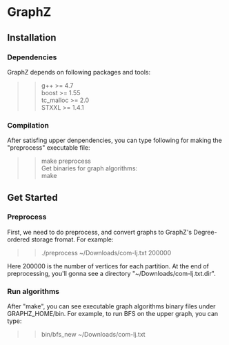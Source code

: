 # GraphZ
## Installation
### Dependencies
GraphZ depends on following packages and tools:<br>
>>g++ >= 4.7<br>
>>boost >= 1.55<br>
>>tc_malloc >= 2.0<br>
>>STXXL >= 1.4.1

### Compilation
After satisfing upper denpendencies, you can type following for making the "preprocess" executable file:
>>make preprocess<br>
Get binaries for graph algorithms:<br>
		make
		
## Get Started
### Preprocess
First, we need to do preprocess, and convert graphs to GraphZ's Degree-ordered storage fromat. For example:
>>./preprocess ~/Downloads/com-lj.txt 200000<br>

Here 200000 is the number of vertices for each partition. At the end of preprocessing, you'll gonna see a directory "~/Downloads/com-lj.txt.dir".

### Run algorithms
After "make", you can see executable graph algorithms binary files under GRAPHZ_HOME/bin. For example, to run BFS on the upper graph, you can type:
>>bin/bfs_new  ~/Downloads/com-lj.txt
